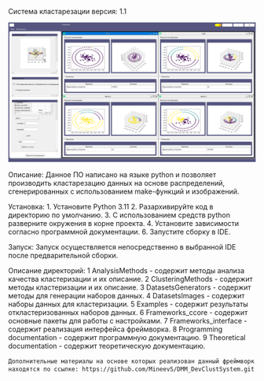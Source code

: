 Система кластарезации 
версия: 1.1

![Screenshot App.](./ImageApp.png)

Описание: 
	Данное ПО написано на языке python и позволяет производить кластарезацию данных на основе распределений, сгенерированных с использованием 
	make-функций и изображений.
	
Установка:
	1. Установите Python 3.11
	2. Разархивируйте код в директорию по умолчанию.
	3. С использованием средств python разверните окружения в корне проекта.
	4. Установите зависимости согласно программной документации.
	6. Запустите сборку в IDE.

Запуск:
	Запуск осуществляется непосредственно в выбранной IDE после предварительной сборки.

Описание директорий:
	1 AnalysisMethods - содержит методы анализа качества кластеризации и их описание.
	2 ClusteringMethods - содержит методы кластеризации и их описание.
	3 DatasetsGenerators - содержит методы для генерации наборов данных.
	4 DatasetsImages - содержит наборы данных для кластеризации.
	5 Examples - содержит результаты откластеризованных наборов данных.
	6 Frameworks_ccore - содержит основные пакеты для работы с настройками.
	7 Frameworks_interface - содержит реализация интерфейса фреймворка.
	8 Programming documentation - содержит программную документацию.
	9 Theoretical documentation - содержит теоретическую документацию.
	
	Дополнительные материалы на основе которых реализован данный фреймворк находятся по ссылке: https://github.com/MineevS/DMM_DevClustSystem.git

